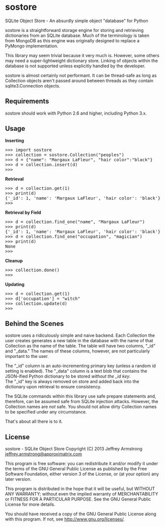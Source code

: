 sostore
=======

SQLite Object Store - An absurdly simple object "database" for Python

sostore is a straightforward storage engine for storing and retrieving 
dictionaries from an SQLite database.  Much of the terminology is taken
from MongoDB as this engine was originally designed to replace a PyMongo
implementation.

This library may seem trivial because it very much is.  However, some 
others may need a super-lightweight dictionary store.  Linking of 
objects within the database is not supported unless explicitly handled 
by the developer.

sostore is almost certainly not performant.  It can be thread-safe as 
long as Collection objects aren't passed around between threads as they
contain sqlite3.Connection objects.

Requirements
------------

sostore should work with Python 2.6 and higher, including Python 3.x. 

Usage
-----

__Inserting__
<pre>
>>> import sostore
>>> collection = sostore.Collection("peoples")
>>> d = {"name": "Margaux LaFleur", "hair color":"black"}
>>> d = collection.insert(d)
>>>
</pre>

__Retrieval__
<pre>
>>> d = collection.get(1)
>>> print(d)
{'_id': 1, 'name': 'Margaux LaFleur', 'hair color': 'black'}
>>>
</pre>

__Retrieval by Field__
<pre>
>>> d = collection.find_one("name", "Margaux LaFleur")
>>> print(d)
{'_id': 1, 'name': 'Margaux LaFleur', 'hair color': 'black'}
>>> d = collection.find_one("occupation", "magician")
>>> print(d)
None
>>>
</pre>

__Cleanup__
<pre>
>>> collection.done()
>>>
</pre>

__Updating__
<pre>
>>> d = collection.get(1)
>>> d['occupation'] = "witch"
>>> collection.update(d)
>>>
</pre>

Behind the Scenes
-----------------

sostore uses a ridiculously simple and naive backend.  Each Collection 
the user creates generates a new table in the database with the name of
that Collection as the name of the table.  The table will have two 
columns, "_id" and "_data."  The names of these columns, however, are 
not particularly important to the user.

The "_id" column is an auto-incrementing primary key (unless a random id
setting is enabled).  The "_data" column is a text blob that contains 
the JSON-ified Python dictionary to be stored *without the _id key*.  
The "_id" key is always removed on store and added back into the 
dictionary upon retrieval to ensure consistency.

The SQLite commands within this library use safe prepare statements and,
therefore, can be assumed safe from SQLite injection attacks.  However,
the Collection names are *not* safe.  You should not allow dirty 
Collection names to be specified under any circumstance.

That's about all there is to it.

License
-------

sostore - SQLite Object Store
Copyright (C) 2013 Jeffrey Armstrong 
                        <jeffrey.armstrong@approximatrix.com>

This program is free software: you can redistribute it and/or modify
it under the terms of the GNU General Public License as published by
the Free Software Foundation, either version 3 of the License, or
(at your option) any later version.

This program is distributed in the hope that it will be useful,
but WITHOUT ANY WARRANTY; without even the implied warranty of
MERCHANTABILITY or FITNESS FOR A PARTICULAR PURPOSE.  See the
GNU General Public License for more details.

You should have received a copy of the GNU General Public License
along with this program.  If not, see <http://www.gnu.org/licenses/>.

